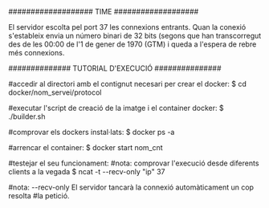 ################### TIME ###################

El servidor escolta pel port 37 les connexions entrants. Quan la conexió s'estableix
envia un número binari de 32 bits (segons que han transcorregut des de les 00:00 de 
l'1 de gener de 1970 (GTM) i queda a l'espera de rebre més connexions.



############## TUTORIAL D'EXECUCIÓ ###############

#accedir al directori amb el contignut necesari per crear el docker:
$ cd docker/nom_servei/protocol

#executar l'script de creació de la imatge i el container docker:
$ ./builder.sh

#comprovar els dockers instal·lats:
$ docker ps -a	

#arrencar el container:
$ docker start nom_cnt

#testejar el seu funcionament:
#nota: comprovar l'execució desde diferents clients a la vegada
$ ncat -t --recv-only "ip" 37

#nota: --recv-only El servidor tancarà la connexió automàticament un cop resolta
#la petició.

